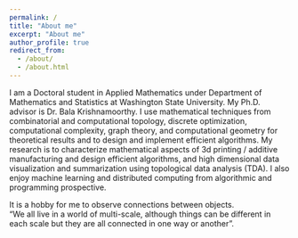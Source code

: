 ```yaml
---
permalink: /
title: "About me"
excerpt: "About me"
author_profile: true
redirect_from: 
  - /about/
  - /about.html
---
```

I am a Doctoral student in Applied Mathematics under Department of Mathematics and Statistics at Washington State University. My Ph.D. advisor is Dr. Bala Krishnamoorthy. 
I use mathematical techniques from combinatorial and computational topology, discrete optimization, computational complexity, graph theory, and computational geometry 
for theoretical results and to design and implement efficient algorithms.
My research is to characterize mathematical aspects of 3d printing / additive manufacturing and design efficient algorithms, and high dimensional data visualization and
summarization using topological data analysis (TDA). 
I also enjoy machine learning  and distributed computing from algorithmic and programming prospective.  

It is a hobby for me to observe connections between objects.  
“We all live in a world of multi-scale, although things can be different in each scale but they are all connected in one way or another”.
